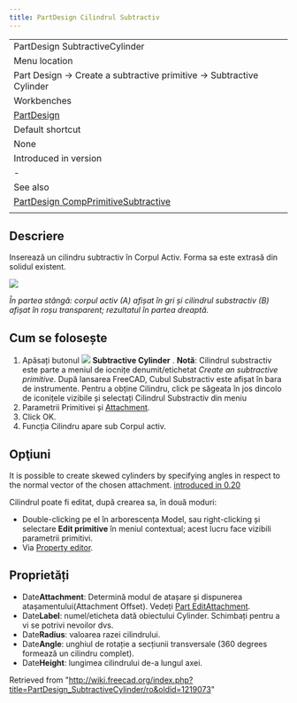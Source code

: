 ```yaml
---
title: PartDesign Cilindrul Subtractiv
---
```

|  |
| --- |
| PartDesign SubtractiveCylinder |
| Menu location |
| Part Design → Create a subtractive primitive → Subtractive Cylinder |
| Workbenches |
| [PartDesign](/PartDesign_Workbench "PartDesign Workbench") |
| Default shortcut |
| None |
| Introduced in version |
| - |
| See also |
| [PartDesign CompPrimitiveSubtractive](/PartDesign_CompPrimitiveSubtractive "PartDesign CompPrimitiveSubtractive") |
|  |

## Descriere

Inserează un cilindru subtractiv în Corpul Activ. Forma sa este extrasă din solidul existent.

![](/images/PartDesign_SubtractiveCylinder_example.svg)

*În partea stângă: corpul activ (A) afișat în gri și cilindrul substractiv (B) afișat în roșu transparent; rezultatul în partea dreaptă.*

## Cum se folosește

1. Apăsați butonul ![](/images/PartDesign_SubtractiveCylinder.png) **Subtractive Cylinder** . **Notă**: Cilindrul substractiv este parte a meniul de iocnițe denumit/etichetat *Create an subtractive primitive*. După lansarea FreeCAD, Cubul Substractiv este afișat în bara de instrumente. Pentru a obține Cilindru, click pe săgeata în jos dincolo de iconițele vizibile și selectați Cilindrul Substractiv din meniu
2. Parametrii Primitivei și [Attachment](/Part_EditAttachment "Part EditAttachment").
3. Click OK.
4. Funcția Cilindru apare sub Corpul activ.

## Opţiuni

It is possible to create skewed cylinders by specifying angles in respect to the normal vector of the chosen attachment. [introduced in 0.20](/Release_notes_0.20 "Release notes 0.20")

Cilindrul poate fi editat, după crearea sa, în două moduri:

* Double-clicking pe el în arborescența Model, sau right-clicking și selectare **Edit primitive** în meniul contextual; acest lucru face vizibili parametrii primitivi.
* Via [Property editor](/Property_editor "Property editor").

## Proprietăți

* Date**Attachment**: Determină modul de atașare și dispunerea atașamentului(Attachment Offset). Vedeți [Part EditAttachment](/Part_EditAttachment "Part EditAttachment").
* Date**Label**: numel/eticheta dată obiectului Cylinder. Schimbați pentru a vi se potrivi nevoilor dvs.
* Date**Radius**: valoarea razei cilindrului.
* Date**Angle**: unghiul de rotație a secțiunii transversale (360 degrees formează un cilindru complet).
* Date**Height**: lungimea cilindrului de-a lungul axei.

Retrieved from "<http://wiki.freecad.org/index.php?title=PartDesign_SubtractiveCylinder/ro&oldid=1219073>"